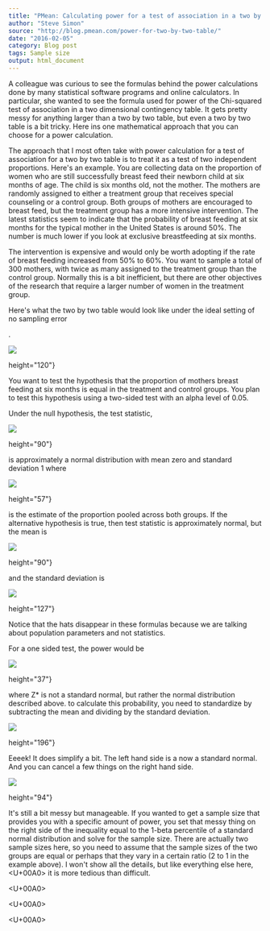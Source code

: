 ```yaml
---
title: "PMean: Calculating power for a test of association in a two by two table"
author: "Steve Simon"
source: "http://blog.pmean.com/power-for-two-by-two-table/"
date: "2016-02-05"
category: Blog post
tags: Sample size
output: html_document
---
```


A colleague was curious to see the formulas behind the power
calculations done by many statistical software programs and online
calculators. In particular, she wanted to see the formula used for power
of the Chi-squared test of association in a two dimensional contingency
table. It gets pretty messy for anything larger than a two by two table,
but even a two by two table is a bit tricky. Here ins one mathematical
approach that you can choose for a power calculation.

<!---More--->

The approach that I most often take with power calculation for a test of
association for a two by two table is to treat it as a test of two
independent proportions. Here's an example. You are collecting data on
the proportion of women who are still successfully breast feed their
newborn child at six months of age. The child is six months old, not the
mother. The mothers are randomly assigned to either a treatment group
that receives special counseling or a control group. Both groups of
mothers are encouraged to breast feed, but the treatment group has a
more intensive intervention. The latest statistics seem to indicate that
the probability of breast feeding at six months for the typical mother
in the United States is around 50%. The number is much lower if you look
at exclusive breastfeeding at six months.

The intervention is expensive and would only be worth adopting if the
rate of breast feeding increased from 50% to 60%. You want to sample a
total of 300 mothers, with twice as many assigned to the treatment group
than the control group. Normally this is a bit inefficient, but there
are other objectives of the research that require a larger number of
women in the treatment group.

Here's what the two by two table would look like under the ideal setting
of no sampling error

.

![](../../web/images/power-for-two-by-two-table01.gif)


height="120"}

You want to test the hypothesis that the proportion of mothers breast
feeding at six months is equal in the treatment and control groups. You
plan to test this hypothesis using a two-sided test with an alpha level
of 0.05.

Under the null hypothesis, the test statistic,

![](../../web/images/power-for-two-by-two-table02.gif)


height="90"}

is approximately a normal distribution with mean zero and standard
deviation 1 where

![](../../web/images/power-for-two-by-two-table03.gif)


height="57"}

is the estimate of the proportion pooled across both groups. If the
alternative hypothesis is true, then test statistic is approximately
normal, but the mean is

![](../../web/images/power-for-two-by-two-table04.gif)


height="90"}

and the standard deviation is

![](../../web/images/power-for-two-by-two-table05.gif)


height="127"}

Notice that the hats disappear in these formulas because we are talking
about population parameters and not statistics.

For a one sided test, the power would be

![](../../web/images/power-for-two-by-two-table06.gif)


height="37"}

where Z\* is not a standard normal, but rather the normal distribution
described above. to calculate this probability, you need to standardize
by subtracting the mean and dividing by the standard deviation.

![](../../web/images/power-for-two-by-two-table07.gif)


height="196"}

Eeeek! It does simplify a bit. The left hand side is a now a standard
normal. And you can cancel a few things on the right hand side.

![](../../web/images/power-for-two-by-two-table08.gif)


height="94"}

It's still a bit messy but manageable. If you wanted to get a sample
size that provides you with a specific amount of power, you set that
messy thing on the right side of the inequality equal to the 1-beta
percentile of a standard normal distribution and solve for the sample
size. There are actually two sample sizes here, so you need to assume
that the sample sizes of the two groups are equal or perhaps that they
vary in a certain ratio (2 to 1 in the example above). I won't show all
the details, but like everything else here,<U+00A0> it is more tedious than
difficult.

<U+00A0>

<U+00A0>

<U+00A0>


